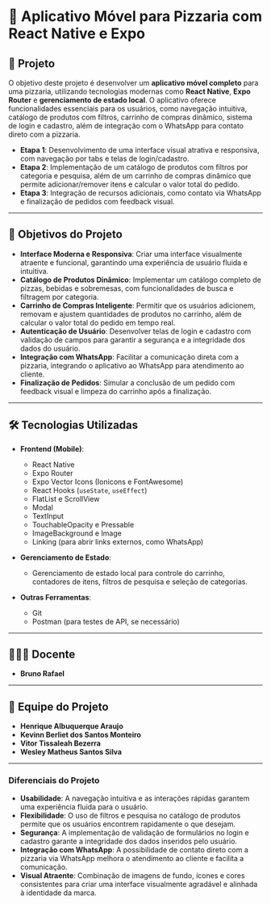 # 🚀 Aplicativo Móvel para Pizzaria com React Native e Expo

## 📜 Projeto

O objetivo deste projeto é desenvolver um **aplicativo móvel completo** para uma pizzaria, utilizando tecnologias modernas como **React Native**, **Expo Router** e **gerenciamento de estado local**. O aplicativo oferece funcionalidades essenciais para os usuários, como navegação intuitiva, catálogo de produtos com filtros, carrinho de compras dinâmico, sistema de login e cadastro, além de integração com o WhatsApp para contato direto com a pizzaria.

- **Etapa 1**: Desenvolvimento de uma interface visual atrativa e responsiva, com navegação por tabs e telas de login/cadastro.
- **Etapa 2**: Implementação de um catálogo de produtos com filtros por categoria e pesquisa, além de um carrinho de compras dinâmico que permite adicionar/remover itens e calcular o valor total do pedido.
- **Etapa 3**: Integração de recursos adicionais, como contato via WhatsApp e finalização de pedidos com feedback visual.

---

## 🎯 Objetivos do Projeto

- **Interface Moderna e Responsiva**: Criar uma interface visualmente atraente e funcional, garantindo uma experiência de usuário fluida e intuitiva.
- **Catálogo de Produtos Dinâmico**: Implementar um catálogo completo de pizzas, bebidas e sobremesas, com funcionalidades de busca e filtragem por categoria.
- **Carrinho de Compras Inteligente**: Permitir que os usuários adicionem, removam e ajustem quantidades de produtos no carrinho, além de calcular o valor total do pedido em tempo real.
- **Autenticação de Usuário**: Desenvolver telas de login e cadastro com validação de campos para garantir a segurança e a integridade dos dados do usuário.
- **Integração com WhatsApp**: Facilitar a comunicação direta com a pizzaria, integrando o aplicativo ao WhatsApp para atendimento ao cliente.
- **Finalização de Pedidos**: Simular a conclusão de um pedido com feedback visual e limpeza do carrinho após a finalização.

---

## 🛠️ Tecnologias Utilizadas

- **Frontend (Mobile)**:
  - React Native
  - Expo Router
  - Expo Vector Icons (Ionicons e FontAwesome)
  - React Hooks (`useState`, `useEffect`)
  - FlatList e ScrollView
  - Modal
  - TextInput
  - TouchableOpacity e Pressable
  - ImageBackground e Image
  - Linking (para abrir links externos, como WhatsApp)

- **Gerenciamento de Estado**:
  - Gerenciamento de estado local para controle do carrinho, contadores de itens, filtros de pesquisa e seleção de categorias.

- **Outras Ferramentas**:
  - Git
  - Postman (para testes de API, se necessário)

---

## 👨🏽‍🏫 Docente

- **Bruno Rafael**

---

## 👤 Equipe do Projeto

- **Henrique Albuquerque Araujo**
- **Kevinn Berliet dos Santos Monteiro**
- **Vitor Tissaleah Bezerra**
- **Wesley Matheus Santos Silva**

---

### **Diferenciais do Projeto**

- **Usabilidade**: A navegação intuitiva e as interações rápidas garantem uma experiência fluida para o usuário.
- **Flexibilidade**: O uso de filtros e pesquisa no catálogo de produtos permite que os usuários encontrem rapidamente o que desejam.
- **Segurança**: A implementação de validação de formulários no login e cadastro garante a integridade dos dados inseridos pelo usuário.
- **Integração com WhatsApp**: A possibilidade de contato direto com a pizzaria via WhatsApp melhora o atendimento ao cliente e facilita a comunicação.
- **Visual Atraente**: Combinação de imagens de fundo, ícones e cores consistentes para criar uma interface visualmente agradável e alinhada à identidade da marca.

